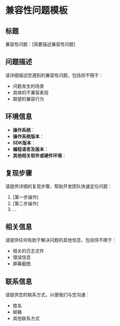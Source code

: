 # 兼容性问题模板

## 标题

兼容性问题：[简要描述兼容性问题]

## 问题描述

请详细描述您遇到的兼容性问题，包括但不限于：

- 问题发生的场景
- 具体的不兼容表现
- 期望的兼容行为

## 环境信息

- **操作系统**：
- **操作系统版本**：
- **SDK版本**：
- **编程语言及版本**：
- **其他相关软件或硬件环境**：

## 复现步骤

请提供详细的复现步骤，帮助开发团队快速定位问题：

1. [第一步操作]
2. [第二步操作]
3. ...

## 相关信息

请提供任何有助于解决问题的其他信息，包括但不限于：

- 相关的日志文件
- 错误信息
- 屏幕截图

## 联系信息

请提供您的联系方式，以便我们与您沟通：

- 姓名
- 邮箱
- 其他联系方式